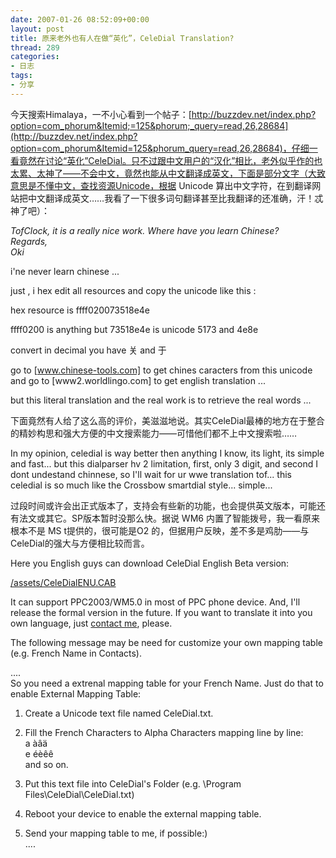 ```yaml
---
date: 2007-01-26 08:52:09+00:00
layout: post
title: 原来老外也有人在做“英化”，CeleDial Translation?
thread: 289
categories:
- 日志
tags:
- 分享
---
```


今天搜索Himalaya，一不小心看到一个帖子：[http://buzzdev.net/index.php?option=com_phorum&Itemid;=125&phorum;_query=read,26,28684](http://buzzdev.net/index.php?option=com_phorum&Itemid=125&phorum_query=read,26,28684)，仔细一看竟然在讨论“英化”CeleDial。只不过跟中文用户的“汉化”相比，老外似乎作的也太累、太神了——不会中文，竟然也能从中文翻译成英文，下面是部分文字（大致意思是不懂中文，查找资源Unicode，根据 Unicode 算出中文字符，在到翻译网站把中文翻译成英文……我看了一下很多词句翻译甚至比我翻译的还准确，汗！忒神了吧）：  
  


  
_TofClock, it is a really nice work. Where have you learn Chinese?    
Regards,   
Oki_  
  
i'ne never learn chinese ...   
  
just , i hex edit all resources and copy the unicode like this :   
  
hex resource is ffff020073518e4e   
  
ffff0200 is anything but 73518e4e is unicode 5173 and 4e8e   
  
convert in decimal you have 关 and 于   
  
go to [www.chinese-tools.com] to get chines caracters from this unicode   
and go to [www2.worldlingo.com] to get english translation ...   
  
but this literal translation and the real work is to retrieve the real words ...   


  
  
  
下面竟然有人给了这么高的评价，美滋滋地说。其实CeleDial最棒的地方在于整合的精妙构思和强大方便的中文搜索能力——可惜他们都不上中文搜索啦……  
  


  
In my opinion, celedial is way better then anything I know, its light, its simple and fast... but this dialparser hv 2 limitation, first, only 3 digit, and second I dont undestand chinnese, so I'll wait for ur wwe translation tof... this celedial is so much like the Crossbow smartdial style... simple... 

  
  
  
过段时间或许会出正式版本了，支持会有些新的功能，也会提供英文版本，可能还有法文或其它。SP版本暂时没那么快。据说 WM6 内置了智能拨号，我一看原来根本不是 MS t提供的，很可能是O2 的，但据用户反映，差不多是鸡肋——与CeleDial的强大与方便相比较而言。  
  
Here you English guys can download CeleDial English Beta version:  
  
[/assets/CeleDialENU.CAB](/assets/CeleDialENU.CAB)  
  
It can support PPC2003/WM5.0 in most of PPC phone device.  And, I'll release the formal version in the future. If you want to translate it into you own language, just [contact me](mailto:yonsm@163.com), please.  
  
The following message may be need for customize your own mapping table (e.g. French Name in Contacts).  
  


  
....  
So you need a extrenal mapping table for your French Name. Just do that to enable External Mapping Table:  
  
1. Create a Unicode text file named CeleDial.txt.  
2. Fill the French Characters to Alpha Characters mapping line by line:   
a àâä  
e éèêê  
and so on.  
3. Put this text file into CeleDial's Folder (e.g. \Program Files\CeleDial\CeleDial.txt)  
4. Reboot your device to enable the external mapping table.  
  
5. Send your mapping table to me, if possible:)  
....  

